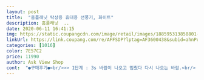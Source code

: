 ```yaml
---
layout: post 
title:  "홈플래닛 탁상용 휴대용 선풍기, 화이트" 
description: 홈플래닛  ..
date: 2020-06-11 16:41:15 
img: https://static.coupangcdn.com/image/retail/images/188595313858801-2290e999-354b-43c5-b9d4-c41b25ae5a05.jpg 
linkUrl: https://link.coupang.com/re/AFFSDP?lptag=AF3600438&subid=ahnPublicAsk&pageKey=1471758571&itemId=2529967077&vendorItemId=70522740968&traceid=V0-113-e437dc5f8b5c092d 
categories: [1016] 
color: 7E57C2 
price: 11990 
author: Ask View Shop 
cont:  "●구매후기●<br/>>> 1단계 : 3s 바람이 나오고 멈췄다 다시 나오는 바람.<br/> 이유를 모르겠는 자연풍 세기.<br/><br/>>> 2단계 : 일반적으로 자주 사용할 바람 세기.<br/><br/>>> 2단계로 바람 쐬다가 잠시 자리를 비우거나 급하게 꺼야 할 때 매우 유용합니다.<br/><br/>>> 3단계 : 많이 더울 때 사용할 바람 세기.<br/><br/>>> 4단계 : 사용 빈도는 적으나 역대급 더울 때 사용할 바람 세기.<br/> 음식 식힐 때 유용.<br/><br/>>> 거치대가 필요 없어서 저같이 귀찮고 짐 늘어나는 것 싫어하는 사람한테 딱입니다.<br/><br/>>> 이걸 무겁다고 하면 걍 들고 다니기 귀찮다는 의미일 것 같네요.<br/><br/>>> 작동하는 동안에 확실히 안정감이 있습니다.<br/><br/>>> 친구 선풍기는 발열이 심해서 터질까 봐 걱정이었는데, 이 제품은 전혀 그럴 걱정이 없네요.<br/><br/>>> 특히 제품 표면에 로고나 기타 문구가 적혀있지 않아서 마음에 듭니다.<br/><br/><br/> - 4단계 바람 세기가 명확히 차이 납니다.<br/> 저는 2단계만 해도 시원하네요.<br/><br/><br/> - 다른 색이 없다는 점이 좀 아쉽습니다.<br/> 블랙이 있으면 좋겠어요.<br/><br/><br/> - 디자인이나 기능은 확실히 기본적인 휴대용 선풍기입니다.<br/> 군더더기 없어서 좋네요.<br/><br/><br/> - 매일 들고 다녀보니 생각보다 배터리 소모가 빠르게 느껴집니다.<br/> 좀 더 사용하고 후기 추가할게요.<br/><br/><br/> - 목에 걸고 있던 것을 빼면 바로 탁상용으로 변신하는 것이 편리합니다.<br/><br/><br/> - 목에 걸어 휴대하면서 바람 쐬기도 좋지만, 탁상용으로도 아주 좋습니다.<br/><br/><br/> - 목에 걸었을 때 무게가 가볍습니다.<br/><br/><br/> - 상하 풍향 조절, 플립 OFF 등 평소에 제가 필요로 했던 기능이 있더군요.<br/><br/><br/> - 선풍기 바디가 내구성 있고, 튼튼합니다.<br/><br/><br/> - 충전 속도는 오래 걸리는 편입니다.<br/><br/><br/> - 패키지에 ‘선풍기 + USB 충전 케이블 + 휴대용 목걸이 + 설명서’가 들어있습니다.<br/><br/><br/> - 풍속 조절 시 전원 스위치의 ‘딸깍!’ 소리가 큰 편입니다.<br/><br/><br/> - 플립 팬을 접으면 자동으로 작동이 멈추는 점이 유용합니다.<br/><br/><br/> - 한 번에 2시간 정도 사용했는데, 선풍기 바디가 쉽게 발열하지 않습니다.<br/><br/>1) 장점<br/>1.<br/> 패키지 및 구성<br/>2) 단점<br/>2.<br/> 제품 특징 ( 디자인, 기능, 바람 세기 등 )<br/>3.<br/> 사용감 ( 3일 사용한 시점 )<br/>⭐️USB 연결방식이구, 선도 꽤 길어서 코드랑 연결하는거에 문제가 없었어요! 휴대할 수 있는 선도 같이 들어있어서 실용성도 좋은거같아요.<br/> 여러모로 만족스러운 상품입니다.<br/> 홈플래닛 탁상용 미니 선풍기 제품 강추드립니다!!!<br/>⭐️사이즈며, 기능이며, 디자인이며 모든 요소가 너무 제 맘에 쏙<br/> -! 드는 제품이에요.<br/> 요즘 갑자기 너무 더워져서 회사 책상에 하나 놓을만한 작은 선풍기가 필요했었는데, 딱 찾던 제품이네요.<br/> 지금부터 여름내내 아주 잘 사용할 예정입니다♡<br/>⭐️크기는 손바닥에 올라오는 정도의 크기에요.<br/> 너무 가볍고 어디든 놓고 사용할 수 있어서 좋더라구요.<br/> 각도도 수동으로 움직이면서 조절가능하고, 풍량도 클릭으로 선택가능해요! 바람이 계속 오는게 싫어서 자동모드로 해놓는데 아주 좋아요! 크기가 작은편이지만 바람은 절대 약하지않다는거 ㅋㅋㅋ 되게 강해요.<br/> 멀리까지 바람이 올정도입니다.<br/><br/>공간활용과 바람세기까지 작은 크기에서 나름 여러기능을 하는 제품으로, 저는 만족합니다 ! ㅎㅎ<br/>구성품도 나름 알차게 들어있어요.<br/><br/>그래서 이것저것 뒤져보다가 이 제품을 선택했습니다.<br/><br/>그리고 접이식이라서 공간차지면에 있어서 효율적인거같아요.<br/><br/>들고 다니는 것이 귀찮아서 휴대용 선풍기를 사용하지 않았는데요.<br/><br/>마스크를 쓰니 인중이 더워서 도대체 안되겠더라고요.<br/><br/>목에 걸어 휴대하고, 쓰러질 염려 없이 탁상용으로 사용하기 좋네요.<br/><br/>바람 세기 조절도 4단까지 되고 진짜 시원해요 !!<br/>사이즈가 좀 작아서 바람도 별로 안시원하고 기능이 없을 줄 알았는데 ㅋㅋ<br/>소리는 무소음은 아니고 저소음(?)느낌이에요.<br/> 일하면서 켜놔도 신경은 전혀 안쓰입니다 ㅋㅋ<br/>안쓸때는 접어놓으면 되고 쓸때도 자리차지를 크게 안해서 사무실 책상이 답답해보이지 않네요 ㅎㅎ<br/>올여름 잘 들고 다닐 듯합니다.<br/><br/>요즘 날씨 갑자기 너무 더워져서 더위를 많이 타는 저에게는  너무 필요했던 제품이에요.<br/><br/>크기는 생각보다 별로 안커요.<br/><br/>" 
---
```

